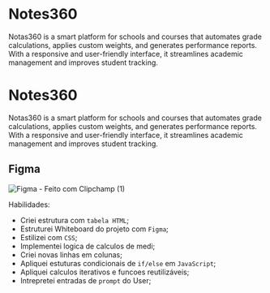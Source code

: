 # Notes360
Notas360 is a smart platform for schools and courses that automates grade calculations, applies custom weights, and generates performance reports. With a responsive and user-friendly interface, it streamlines academic management and improves student tracking.

# Notes360
Notas360 is a smart platform for schools and courses that automates grade calculations, applies custom weights, and generates performance reports. With a responsive and user-friendly interface, it streamlines academic management and improves student tracking.

## Figma
![Figma - Feito com Clipchamp (1)](https://github.com/user-attachments/assets/5710789b-ceeb-468c-88fd-c1e74b059c05)

Habilidades:
- Criei estrutura com `tabela HTML`;
- Estruturei Whiteboard do projeto com `Figma`;
- Estilizei com `CSS`;
- Implementei logica de calculos de medi;
- Criei novas linhas em colunas;
- Apliquei estuturas condicionais de `if/else` em `JavaScript`;
- Apliquei calculos iterativos e funcoes reutilizáveis;
- Intrepretei entradas de `prompt` do User;
